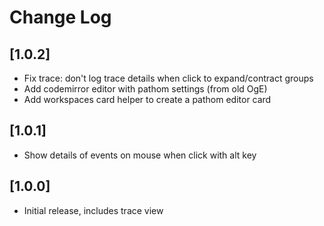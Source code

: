 # Change Log

## [1.0.2]
- Fix trace: don't log trace details when click to expand/contract groups
- Add codemirror editor with pathom settings (from old OgE)
- Add workspaces card helper to create a pathom editor card

## [1.0.1]
- Show details of events on mouse when click with alt key

## [1.0.0]
- Initial release, includes trace view
